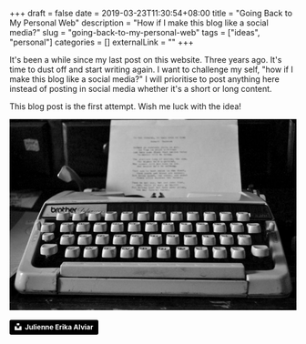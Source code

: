 +++ 
draft = false
date = 2019-03-23T11:30:54+08:00
title = "Going Back to My Personal Web"
description = "How if I make this blog like a social media?"
slug = "going-back-to-my-personal-web" 
tags = ["ideas", "personal"]
categories = []
externalLink = ""
+++

It's been a while since my last post on this website. Three years ago. It's time to dust off and start writing again. I want to challenge my self, "how if I make this blog like a social media?" I will prioritise to post anything here instead of posting in social media whether it's a short or long content.

This blog post is the first attempt. Wish me luck with the idea!

![Typewriter](/images/type-writer.jpg)

<a style="background-color:black;color:white;text-decoration:none;padding:4px 6px;font-family:-apple-system, BlinkMacSystemFont, &quot;San Francisco&quot;, &quot;Helvetica Neue&quot;, Helvetica, Ubuntu, Roboto, Noto, &quot;Segoe UI&quot;, Arial, sans-serif;font-size:12px;font-weight:bold;line-height:1.2;display:inline-block;border-radius:3px" href="https://unsplash.com/@julsssy?utm_medium=referral&amp;utm_campaign=photographer-credit&amp;utm_content=creditBadge" target="_blank" rel="noopener noreferrer" title="Download free do whatever you want high-resolution photos from Julienne Erika Alviar"><span style="display:inline-block;padding:2px 3px"><svg xmlns="http://www.w3.org/2000/svg" style="height:12px;width:auto;position:relative;vertical-align:middle;top:-2px;fill:white" viewBox="0 0 32 32"><title>unsplash-logo</title><path d="M10 9V0h12v9H10zm12 5h10v18H0V14h10v9h12v-9z"></path></svg></span><span style="display:inline-block;padding:2px 3px">Julienne Erika Alviar</span></a>

